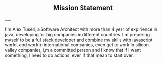 <h2 align="center">Mission Statement</h2>
---

<p aling="center">I'm Alex Tusell, a Software Architect 
with more than 4 year of expirience in java, developing for 
big companies in different countries. I'm prepering myself
 to be a full stack developer and combine
my skills with javascript world, and work in international companies,
even get to work in silicon valley companies,
i,m a committed person and I know that if I want something,
I need to do actions, even if that mean to start over.<p>
